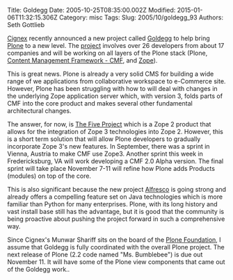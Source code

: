 Title: Goldegg
Date: 2005-10-25T08:35:00.002Z
Modified: 2015-01-06T11:32:15.306Z
Category: misc
Tags: 
Slug: 2005/10/goldegg_93
Authors: Seth Gottlieb

[Cignex](http://www.cignex.com) recently announced a new project called [Goldegg](http://www.cignex.com/site/company/news/press/cignex-goldegg) to help bring [Plone](http://www.plone.org) to a new level. The [project](http://www.goldeggstack.org/) involves over 26 developers from about 17 companies and will be working on all layers of the Plone stack (Plone, [Content Management Framework - CMF](http://www.zope.org/Products/CMF/), and [Zope](http://www.zope.org)).   

This is great news. Plone is already a very solid CMS for building a wide range of we applications from collaborative workspace to e-Commerce site. However, Plone has been struggling with how to will deal with changes in the underlying Zope application server which, with version 3, folds parts of CMF into the core product and makes several other fundamental architectural changes.   

The answer, for now, is [The Five Project](http://codespeak.net/z3/five/) which is a Zope 2 product that allows for the integration of Zope 3 technologies into Zope 2. However, this is a short term solution that will allow Plone developers to gradually incorporate Zope 3's new features. In September, there was a sprint in Vienna, Austria to make CMF use Zope3. Another sprint this week in Fredericksburg, VA will work developing a CMF 2.0 Alpha version. The final sprint will take place November 7-11 will refine how Plone adds Products (modules) on top of the core.  

This is also significant because the new project [Alfresco](http://www.alfresco.org) is going strong and already offers a compelling feature set on Java technologies which is more familiar than Python for many enterprises. Plone, with its long history and vast install base still has the advantage, but it is good that the community is being proactive about pushing the project forward in such a comprehensive way.  

Since Cignex's Munwar Shariff sits on the board of the [Plone Foundation](http://plone.org/foundation), I assume that Goldegg is fully coordinated with the overall Plone project. The next release of Plone (2.2 code named "Ms. Bumblebee") is due out November 11. It will have some of the Plone view components that came out of the Goldegg work..
